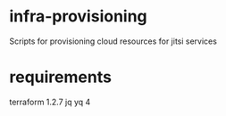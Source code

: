 # infra-provisioning
Scripts for provisioning cloud resources for jitsi services

# requirements
terraform 1.2.7
jq
yq 4
